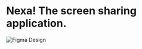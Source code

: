 # Nexa! The screen sharing application.

![Figma Design](https://github.com/vishwajeetvc/nexa-react/blob/main/Nexa.png?raw=true)


